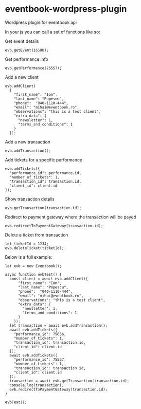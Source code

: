 # eventbook-wordpress-plugin
Wordpress plugin for eventbook api

In your js you can call a set of functions like so:

Get event details
```
evb.getEvent(16500);
```

Get performance info
```
evb.getPerformance(75557);
```

Add a new client
```
evb.addClient(
  {
    "first_name": "Ion",
    "last_name": "Popescu",
    "phone":  "040-1110-444",
    "email": "mihai@eventbook.ro",
    "observations": "this is a test client",
    "extra_data": {
      "newsletter": 1,
      "terms_and_conditions": 1
    }
  });
```

Add a new transaction
```
evb.addTransaction();
```

Add tickets for a specific performance
```
evb.addTickets({
  "performance_id": performance.id,
  "number_of_tickets": 1,
  "transaction_id": transaction.id,
  "client_id": client.id
});
```

Show transaction details
```
evb.getTransaction(transaction.id);
```

Redirect to payment gateway where the transaction will be payed
```
evb.redirectToPaymentGateway(transaction.id);
```

Delete a ticket from transaction
```
let ticketId = 1234;
evb.deleteTicket(ticketId);
```

Below is a full example:
```
let evb = new Eventbook();

async function evbTest() {
  const client = await evb.addClient({
      "first_name": "Ion",
      "last_name": "Popescu",
      "phone":  "040-1110-444",
      "email": "mihai@eventbook.ro",
      "observations": "this is a test client",
      "extra_data": {
        "newsletter": 1,
        "terms_and_conditions": 1
      }
    });
  let transaction = await evb.addTransaction();
  await evb.addTickets({
    "performance_id": 75636,
    "number_of_tickets": 1,
    "transaction_id": transaction.id,
    "client_id": client.id
  });
  await evb.addTickets({
    "performance_id": 75557,
    "number_of_tickets": 1,
    "transaction_id": transaction.id,
    "client_id": client.id
  });
  transaction = await evb.getTransaction(transaction.id);
  console.log(transaction);
  evb.redirectToPaymentGateway(transaction.id);
}

evbTest();
```
